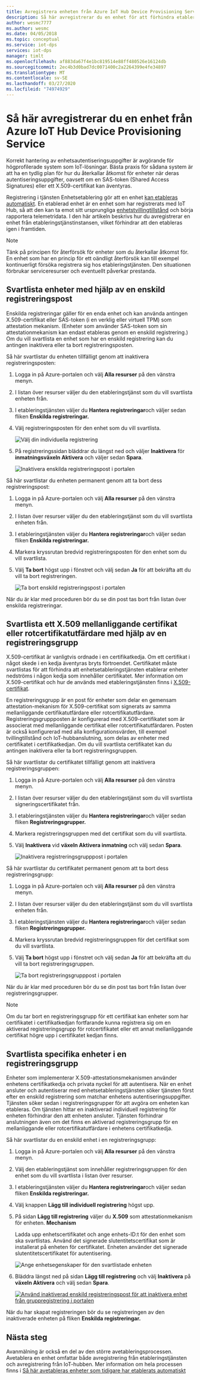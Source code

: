 ```yaml
---
title: Avregistrera enheten från Azure IoT Hub Device Provisioning Service
description: Så här avregistrerar du en enhet för att förhindra etablering via DPS (Azure IoT Hub Device Provisioning Service)
author: wesmc7777
ms.author: wesmc
ms.date: 04/05/2018
ms.topic: conceptual
ms.service: iot-dps
services: iot-dps
manager: timlt
ms.openlocfilehash: af883da67f4e1bc819514e88ff480526e16124db
ms.sourcegitcommit: 2ec4b3d0bad7dc0071400c2a2264399e4fe34897
ms.translationtype: MT
ms.contentlocale: sv-SE
ms.lasthandoff: 03/27/2020
ms.locfileid: "74974929"
---
```

# <a name="how-to-disenroll-a-device-from-azure-iot-hub-device-provisioning-service"></a>Så här avregistrerar du en enhet från Azure IoT Hub Device Provisioning Service

Korrekt hantering av enhetsautentiseringsuppgifter är avgörande för högprofilerade system som IoT-lösningar. Bästa praxis för sådana system är att ha en tydlig plan för hur du återkallar åtkomst för enheter när deras autentiseringsuppgifter, oavsett om en SAS-token (Shared Access Signatures) eller ett X.509-certifikat kan äventyras. 

Registrering i tjänsten Enhetsetablering gör att en enhet [kan etableras automatiskt](concepts-auto-provisioning.md). En etablerad enhet är en enhet som har registrerats med IoT Hub, så att den kan ta emot sitt ursprungliga [enhetstvillingtillstånd](~/articles/iot-hub/iot-hub-devguide-device-twins.md) och börja rapportera telemetridata. I den här artikeln beskrivs hur du avregistrerar en enhet från etableringstjänstinstansen, vilket förhindrar att den etableras igen i framtiden.

> [!NOTE] 
> Tänk på principen för återförsök för enheter som du återkallar åtkomst för. En enhet som har en princip för ett oändligt återförsök kan till exempel kontinuerligt försöka registrera sig hos etableringstjänsten. Den situationen förbrukar serviceresurser och eventuellt påverkar prestanda.

## <a name="blacklist-devices-by-using-an-individual-enrollment-entry"></a>Svartlista enheter med hjälp av en enskild registreringspost

Enskilda registreringar gäller för en enda enhet och kan använda antingen X.509-certifikat eller SAS-token (i en verklig eller virtuell TPM) som attestation mekanism. (Enheter som använder SAS-token som sin attestationmekanism kan endast etableras genom en enskild registrering.) Om du vill svartlista en enhet som har en enskild registrering kan du antingen inaktivera eller ta bort registreringsposten. 

Så här svartlistar du enheten tillfälligt genom att inaktivera registreringsposten: 

1. Logga in på Azure-portalen och välj **Alla resurser** på den vänstra menyn.
2. I listan över resurser väljer du den etableringstjänst som du vill svartlista enheten från.
3. I etableringstjänsten väljer du **Hantera registreringar**och väljer sedan fliken **Enskilda registreringar.**
4. Välj registreringsposten för den enhet som du vill svartlista. 

    ![Välj din individuella registrering](./media/how-to-revoke-device-access-portal/select-individual-enrollment.png)

5. På registreringssidan bläddrar du längst ned och väljer **Inaktivera** för **inmatningsväxeln Aktivera** och väljer sedan **Spara**.  

   ![Inaktivera enskilda registreringspost i portalen](./media/how-to-revoke-device-access-portal/disable-individual-enrollment.png)

Så här svartlistar du enheten permanent genom att ta bort dess registreringspost:

1. Logga in på Azure-portalen och välj **Alla resurser** på den vänstra menyn.
2. I listan över resurser väljer du den etableringstjänst som du vill svartlista enheten från.
3. I etableringstjänsten väljer du **Hantera registreringar**och väljer sedan fliken **Enskilda registreringar.**
4. Markera kryssrutan bredvid registreringsposten för den enhet som du vill svartlista. 
5. Välj **Ta bort** högst upp i fönstret och välj sedan **Ja** för att bekräfta att du vill ta bort registreringen. 

   ![Ta bort enskild registreringspost i portalen](./media/how-to-revoke-device-access-portal/delete-individual-enrollment.png)


När du är klar med proceduren bör du se din post tas bort från listan över enskilda registreringar.  

## <a name="blacklist-an-x509-intermediate-or-root-ca-certificate-by-using-an-enrollment-group"></a>Svartlista ett X.509 mellanliggande certifikat eller rotcertifikatutfärdare med hjälp av en registreringsgrupp

X.509-certifikat är vanligtvis ordnade i en certifikatkedja. Om ett certifikat i något skede i en kedja äventyras bryts förtroendet. Certifikatet måste svartlistas för att förhindra att enhetsetableringstjänsten etablerar enheter nedströms i någon kedja som innehåller certifikatet. Mer information om X.509-certifikat och hur de används med etableringstjänsten finns i [X.509-certifikat](./concepts-security.md#x509-certificates). 

En registreringsgrupp är en post för enheter som delar en gemensam attestation-mekanism för X.509-certifikat som signerats av samma mellanliggande certifikatutfärdare eller rotcertifikatutfärdare. Registreringsgruppposten är konfigurerad med X.509-certifikatet som är associerat med mellanliggande certifikat eller rotcertifikatutfärdaren. Posten är också konfigurerad med alla konfigurationsvärden, till exempel tvillingtillstånd och IoT-hubbanslutning, som delas av enheter med certifikatet i certifikatkedjan. Om du vill svartlista certifikatet kan du antingen inaktivera eller ta bort registreringsgruppen.

Så här svartlistar du certifikatet tillfälligt genom att inaktivera registreringsgruppen: 

1. Logga in på Azure-portalen och välj **Alla resurser** på den vänstra menyn.
2. I listan över resurser väljer du den etableringstjänst som du vill svartlista signeringscertifikatet från.
3. I etableringstjänsten väljer du **Hantera registreringar**och väljer sedan fliken **Registreringsgrupper.**
4. Markera registreringsgruppen med det certifikat som du vill svartlista.
5. Välj **Inaktivera** vid **växeln Aktivera inmatning** och välj sedan **Spara**.  

   ![Inaktivera registreringsgrupppost i portalen](./media/how-to-revoke-device-access-portal/disable-enrollment-group.png)

    
Så här svartlistar du certifikatet permanent genom att ta bort dess registreringsgrupp:

1. Logga in på Azure-portalen och välj **Alla resurser** på den vänstra menyn.
2. I listan över resurser väljer du den etableringstjänst som du vill svartlista enheten från.
3. I etableringstjänsten väljer du **Hantera registreringar**och väljer sedan fliken **Registreringsgrupper.**
4. Markera kryssrutan bredvid registreringsgruppen för det certifikat som du vill svartlista. 
5. Välj **Ta bort** högst upp i fönstret och välj sedan **Ja** för att bekräfta att du vill ta bort registreringsgruppen. 

   ![Ta bort registreringsgrupppost i portalen](./media/how-to-revoke-device-access-portal/delete-enrollment-group.png)

När du är klar med proceduren bör du se din post tas bort från listan över registreringsgrupper.  

> [!NOTE]
> Om du tar bort en registreringsgrupp för ett certifikat kan enheter som har certifikatet i certifikatkedjan fortfarande kunna registrera sig om en aktiverad registreringsgrupp för rotcertifikatet eller ett annat mellanliggande certifikat högre upp i certifikatet kedjan finns.

## <a name="blacklist-specific-devices-in-an-enrollment-group"></a>Svartlista specifika enheter i en registreringsgrupp

Enheter som implementerar X.509-attestationsmekanismen använder enhetens certifikatkedja och privata nyckel för att autentisera. När en enhet ansluter och autentiserar med enhetsetableringstjänsten söker tjänsten först efter en enskild registrering som matchar enhetens autentiseringsuppgifter. Tjänsten söker sedan i registreringsgrupper för att avgöra om enheten kan etableras. Om tjänsten hittar en inaktiverad individuell registrering för enheten förhindrar den att enheten ansluter. Tjänsten förhindrar anslutningen även om det finns en aktiverad registreringsgrupp för en mellanliggande eller rotcertifikatutfärdare i enhetens certifikatkedja. 

Så här svartlistar du en enskild enhet i en registreringsgrupp:

1. Logga in på Azure-portalen och välj **Alla resurser** på den vänstra menyn.
2. Välj den etableringstjänst som innehåller registreringsgruppen för den enhet som du vill svartlista i listan över resurser.
3. I etableringstjänsten väljer du **Hantera registreringar**och väljer sedan fliken **Enskilda registreringar.**
4. Välj knappen **Lägg till individuell registrering** högst upp. 
5. På sidan **Lägg till registrering** väljer du **X.509** som attestationmekanism för enheten. **Mechanism**

    Ladda upp enhetscertifikatet och ange enhets-ID:t för den enhet som ska svartlistas. Använd det signerade slutentitetscertifikat som är installerat på enheten för certifikatet. Enheten använder det signerade slutentitetscertifikatet för autentisering.

    ![Ange enhetsegenskaper för den svartlistade enheten](./media/how-to-revoke-device-access-portal/disable-individual-enrollment-in-enrollment-group-1.png)

6. Bläddra längst ned på sidan **Lägg till registrering** och välj **Inaktivera** på **växeln Aktivera** och välj sedan **Spara**. 

    [![Använd inaktiverad enskild registreringspost för att inaktivera enhet från gruppregistrering i portalen](./media/how-to-revoke-device-access-portal/disable-individual-enrollment-in-enrollment-group.png)](./media/how-to-revoke-device-access-portal/disable-individual-enrollment-in-enrollment-group.png#lightbox)

När du har skapat registreringen bör du se registreringen av den inaktiverade enheten på fliken **Enskilda registreringar.** 

## <a name="next-steps"></a>Nästa steg

Avanmälning är också en del av den större avetableringsprocessen. Avetablera en enhet omfattar både avregistrering från etableringstjänsten och avregistrering från IoT-hubben. Mer information om hela processen finns i [Så här avetableras enheter som tidigare har etablerats automatiskt](how-to-unprovision-devices.md) 

